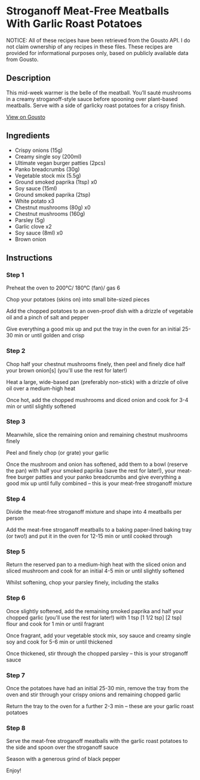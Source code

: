 # Stroganoff Meat-Free Meatballs With Garlic Roast Potatoes

NOTICE: All of these recipes have been retrieved from the Gousto API. I do not claim ownership of any recipes in these files. These recipes are provided for informational purposes only, based on publicly available data from Gousto.

## Description

This mid-week warmer is the belle of the meatball. You’ll sauté mushrooms in a creamy stroganoff-style sauce before spooning over plant-based meatballs. Serve with a side of garlicky roast potatoes for a crispy finish.

[View on Gousto](https://www.gousto.co.uk/recipes/cookbook/stroganoff-meat-free-meatballs-with-garlic-roast-potatoes)

## Ingredients

- Crispy onions (15g)
- Creamy single soy (200ml)
- Ultimate vegan burger patties (2pcs)
- Panko breadcrumbs (30g)
- Vegetable stock mix (5.5g)
- Ground smoked paprika (1tsp) x0
- Soy sauce (15ml)
- Ground smoked paprika (2tsp)
- White potato x3
- Chestnut mushrooms (80g) x0
- Chestnut mushrooms (160g)
- Parsley (5g)
- Garlic clove x2
- Soy sauce (8ml) x0
- Brown onion

## Instructions


### Step 1

Preheat the oven to 200°C/ 180°C (fan)/ gas 6

Chop your potatoes (skins on) into small bite-sized pieces

Add the chopped potatoes to an oven-proof dish with a drizzle of vegetable oil and a pinch of salt and pepper

Give everything a good mix up and put the tray in the oven for an initial 25-30 min or until golden and crisp


### Step 2

Chop half your chestnut mushrooms finely, then peel and finely dice half your brown onion[s]<span class="text-danger"> </span>(you'll use the rest for later!)

Heat a large, wide-based pan (preferably non-stick) with a drizzle of olive oil over a medium-high heat

Once hot, add the chopped mushrooms and diced onion and cook for 3-4 min or until slightly softened


### Step 3

Meanwhile, slice the remaining onion and remaining chestnut mushrooms finely

Peel and finely chop (or grate) your garlic

Once the mushroom and onion has softened, add them to a bowl (reserve the pan) with half your smoked paprika (save the rest for later!), your meat-free burger patties and your panko breadcrumbs and give everything a good mix up until fully combined – this is your meat-free stroganoff mixture


### Step 4

Divide the meat-free stroganoff mixture<span class="text-danger"> </span>and shape into 4 meatballs per person

Add the meat-free stroganoff meatballs to a baking paper-lined baking tray (or two!) and put it in the oven for 12-15 min or until cooked through


### Step 5

Return the reserved pan to a medium-high heat with the sliced onion and sliced mushroom and cook for an initial 4-5 min or until slightly softened

Whilst softening, chop your parsley finely, including the stalks


### Step 6

Once slightly softened, add the remaining smoked paprika and half your chopped garlic (you'll use the rest for later!) with 1 tsp<span class="text-danger"> <span class="text-purple">[1 1/2 tsp]</span> [2 tsp] </span>flour and cook for 1 min or until fragrant

Once fragrant, add your vegetable stock mix, soy sauce and creamy single soy and cook for 5-6 min or until thickened

Once thickened, stir through the chopped parsley – this is your stroganoff sauce


### Step 7

Once the potatoes have had an initial 25-30 min, remove the tray from the oven and stir through your crispy onions and remaining chopped garlic

Return the tray to the oven for a further 2-3 min – these are your garlic roast potatoes

### Step 8

Serve the meat-free stroganoff meatballs with the garlic roast potatoes to the side and spoon over the stroganoff sauce

Season with a generous grind of black pepper

Enjoy!

